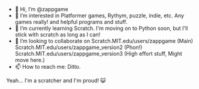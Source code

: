 - 👋 Hi, I’m @zappgame
- 👀 I’m interested in Platformer games, Rythym, puzzle, indie, etc. Any games really! and helpful programs and stuff.
- 🌱 I’m currently learning Scratch. I'm moving on to Python soon, but I'll stick with scratch as long as I can!
- 💞️ I’m looking to collaborate on Scratch.MIT.edu/users/zappgame (Main) Scratch.MIT.edu/users/zappgame_version2 (Phon!) Scratch.MIT.edu/users/zappgame_version3 (High effort stuff, Might move here.)
- 📫 How to reach me: Ditto.

Yeah... I'm a scratcher and I'm proud! 😺

<!---
zappgame/zappgame is a ✨ special ✨ repository because its `README.md` (this file) appears on your GitHub profile.
You can click the Preview link to take a look at your changes.
--->
